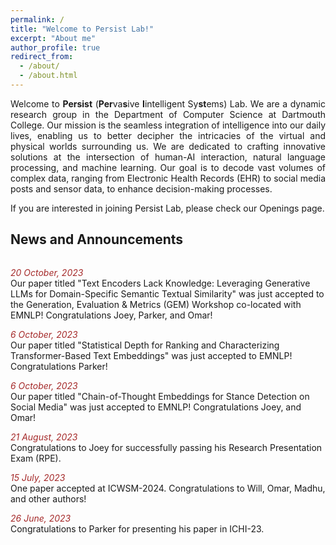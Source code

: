```yaml
---
permalink: /
title: "Welcome to Persist Lab!"
excerpt: "About me"
author_profile: true
redirect_from: 
  - /about/
  - /about.html
---
```


<!-- 
<font color="red" size ="4">This website is under construction. Visit next week please.</font>
 -->
 
<p align="justify">
Welcome to <b>Persist</b> (<b>Per</b>va<b>s</b>ive <b>I</b>intelligent Sy<b>st</b>ems) Lab. We are a dynamic research group in the <a href="https://web.cs.dartmouth.edu/" style="text-decoration: none">Department of Computer Science</a> at Dartmouth College. Our mission is the seamless integration of intelligence into our daily lives, enabling us to better decipher the intricacies of the virtual and physical worlds surrounding us. We are dedicated to crafting innovative solutions at the intersection of human-AI interaction, natural language processing, and machine learning. Our goal is to decode vast volumes of complex data, ranging from Electronic Health Records (EHR) to social media posts and sensor data, to enhance decision-making processes.<br>

If you are interested in joining Persist Lab, please check our <a href="https://persist-lab02.github.io/pages/recruitment" style="text-decoration: none">Openings page</a>.
</p> 

## <font> News and Announcements </font>
<div style="height: 450px; overflow: auto;">

<font color="brown"><i>20 October, 2023</i></font> <br/>
<font> Our paper titled "Text Encoders Lack Knowledge: Leveraging Generative LLMs for Domain-Specific Semantic Textual Similarity" was just accepted to the Generation, Evaluation & Metrics (GEM) Workshop co-located with EMNLP! Congratulations Joey, Parker, and Omar!</font> <br/>

<font color="brown"><i>6 October, 2023</i></font> <br/>
<font> Our paper titled "Statistical Depth for Ranking and Characterizing Transformer-Based Text Embeddings" was just accepted to EMNLP! Congratulations Parker!</font> <br/>

<font color="brown"><i>6 October, 2023</i></font> <br/>
<font> Our paper titled "Chain-of-Thought Embeddings for Stance Detection on Social Media" was just accepted to EMNLP! Congratulations Joey, and Omar!</font> <br/>

<font color="brown"><i>21 August, 2023</i></font> <br/>
<font> Congratulations to Joey for successfully passing his Research Presentation Exam (RPE).</font> <br/>

<font color="brown"><i>15 July, 2023</i></font> <br/>
<font> One <a href="https://arxiv.org/abs/2301.11508" style="text-decoration: none"><font>paper</font></a> accepted at <a href="https://www.icwsm.org/2023/index.html/call_for_submissions.html" style="text-decoration: none">ICWSM-2024</a>. Congratulations to Will, Omar, Madhu, and other authors!
</font> <br/>

<font color="brown"><i>26 June, 2023</i></font> <br/>
<font> Congratulations to Parker for presenting his <a href="https://arxiv.org/pdf/2303.09366.pdf" style="text-decoration: none"><font>paper</font></a> in <a href="https://ieeeichi.github.io/ICHI2023/" style="text-decoration: none"><font>ICHI-23</font></a>.
</font> <br/>

<font color="brown"><i>5 June, 2023</i></font> <br/>
<font> Congratulations to Joey and Parker for presenting their papers (<a href="https://ojs.aaai.org/index.php/ICWSM/article/view/22140" style="text-decoration: none"><font>Paper-1</font></a>, <a href="https://ojs.aaai.org/index.php/ICWSM/article/view/22210" style="text-decoration: none"><font>Paper-2</font></a>) in <a href="https://www.icwsm.org/2023/index.html/index.html" style="text-decoration: none"><font>ICWSM-23</font></a>.
</font> <br/>

<font color="brown"><i>10 September, 2022</i></font> <br/>
<font> Welcome to our new PhD students, Madhusudan Basak and Omar Sharif!
</font> <br/>

<font color="brown"><i>21 August, 2022</i></font> <br/>
<font> Welcome to Lutz Lu, Vasavi Garimella, Dae Lim Chung, Vasavi Garimella, Garrett Johnston, Burke Jaeger, Love Tsai, Zhanel Nugmanova, who have joined the PersistLab!
</font> <br/>

<font color="brown"><i>22 May, 2022</i></font> <br/>
<font> Congratulations to Parker on being named a <a href="https://graduate.dartmouth.edu/academics/programs/phd-innovation-program-dartmouth" style="text-decoration: none"><font>Guarini PhD Innovation Fellow</font></a>.
</font>
</div>


